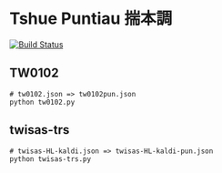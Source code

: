 # Tshue Puntiau 揣本調
[![Build Status](https://travis-ci.org/twgo/tshue-puntiau.svg?branch=master)](https://travis-ci.org/twgo/tshue-puntiau)

## TW0102
```
# tw0102.json => tw0102pun.json
python tw0102.py
```

## twisas-trs
```
# twisas-HL-kaldi.json => twisas-HL-kaldi-pun.json
python twisas-trs.py
```